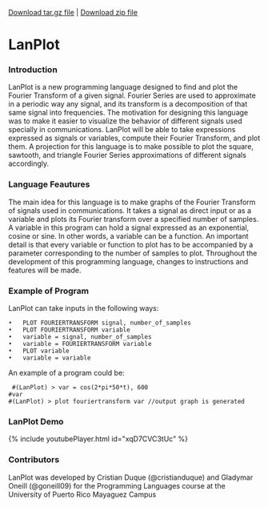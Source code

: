 <span><a class="tar_download_link" href="https://github.com/cristianduque/LanPlot/tarball/master">Download tar.gz file</a> | <a class="zip_download_link" href="https://github.com/cristianduque/LanPlot/archive/master.zip">Download zip file </a></span>

<h1> LanPlot </h1>

<h3> Introduction </h3>

LanPlot is a new programming language designed to find and plot the Fourier Transform of a given signal. Fourier Series are used to approximate in a periodic way any signal, and its transform is a decomposition of that same signal into frequencies. The motivation for designing this language was to make it easier to visualize the behavior of different signals used specially in communications. LanPlot will be able to take expressions expressed as signals or variables, compute their Fourier Transform, and plot them. A projection for this language is to make possible to plot the square, sawtooth, and triangle Fourier Series approximations of different signals accordingly. 

<h3> Language Feautures </h3>

The main idea for this language is to make graphs of the Fourier Transform of signals used in communications. It takes a signal as direct input or as a variable and plots its Fourier transform over a specified number of samples. A variable in this program can hold a signal expressed as an exponential, cosine or sine. In other words, a variable can be a function. An important detail is that every variable or function to plot has to be accompanied by a parameter corresponding to the number of samples to plot. Throughout the development of this programming language, changes to instructions and features will be made. 

<h3>Example of Program</h3>

LanPlot can take inputs in the following ways:
```
•	PLOT FOURIERTRANSFORM signal, number_of_samples
•	PLOT FOURIERTRANSFORM variable
•	variable = signal, number_of_samples
•	variable = FOURIERTRANSFORM variable
•	PLOT variable
•	variable = variable

```
An example of a program could be: 
```
 #(LanPlot) > var = cos(2*pi*50*t), 600
#var
#(LanPlot) > plot fouriertransform var //output graph is generated

```
<h3> LanPlot Demo </h3>
{% include youtubePlayer.html id="xqD7CVC3tUc" %}

<h3> Contributors </h3>
LanPlot was developed by Cristian Duque (@cristianduque) and Gladymar Oneill (@goneill09) for the Programming Languages course at the University of Puerto Rico Mayaguez Campus
